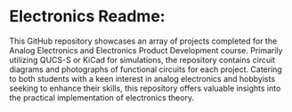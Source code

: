 # Electronics Readme:
This GitHub repository showcases an array of projects completed for the Analog Electronics and Electronics Product Development course. Primarily utilizing QUCS-S or KiCad for simulations, the repository contains circuit diagrams and photographs of functional circuits for each project. Catering to both students with a keen interest in analog electronics and hobbyists seeking to enhance their skills, this repository offers valuable insights into the practical implementation of electronics theory.

